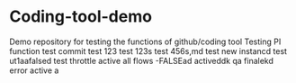 # Coding-tool-demo
Demo repository for testing the functions of github/coding tool
Testing PI function
test
commit test 123
test
123s
test
456s,md
test new instancd
test ut1aafalsed
test throttle active all flows -FALSEad
activeddk
qa finalekd
error
active
a
